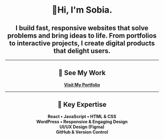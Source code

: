 <div align="center">

# 👋Hi, I'm Sobia.
<h2>I build fast, responsive websites that solve problems and bring ideas to life. 
From portfolios to interactive projects, I create digital products that delight users. </h2>
<!-- <p align="center">
  <img width="400" height="300" alt="Image" src="https://github.com/user-attachments/assets/d7044ac9-af8c-4f77-80b9-37bf54c5adf5" />
  <img width="400" height="300" alt="Image" src="https://github.com/user-attachments/assets/9ccfa2c4-1fa8-4852-bd80-1a4c87a4e690" />
</p> -->

---

## 🔗 See My Work  
[**Visit My Portfolio**](https://sobia-portfolio.netlify.app)

---

## 🌟 Key Expertise
<p align="center">
  <strong>React • JavaScript • HTML & CSS</strong><br>
  <strong>WordPress • Responsive & Engaging Design</strong><br>
  <strong>UI/UX Design (Figma)</strong><br>
  <strong>GitHub & Version Control</strong>
</p>

</div>





